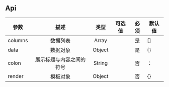 ## Api

| 参数    |           描述           |  类型  | 可选值 | 必须 | 默认值 |
| ------- | :----------------------: | :----: | :----: | :--: | ------ |
| columns |         数据列表         | Array  |        |  是  | []     |
| data    |         数据对象         | Object |        |  是  | {}     |
| colon   | 展示标题与内容之间的符号 | String |        |  否  | ：     |
| render  |         模板对象         | Object |        |  否  | {}     |
